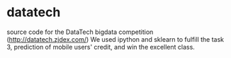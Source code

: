 # datatech
source code for the DataTech bigdata competition (http://datatech.zjdex.com/)
We used ipython and sklearn to fulfill the task 3, prediction of mobile users' credit, and win the excellent class.
